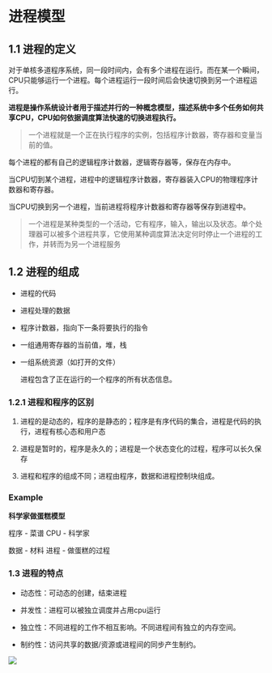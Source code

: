 # 进程模型

## 1.1 进程的定义

对于单核多道程序系统，同一段时间内，会有多个进程在运行。而在某一个瞬间，CPU只能够运行一个进程。每个进程运行一段时间后会快速切换到另一个进程运行。

**进程是操作系统设计者用于描述并行的一种概念模型，描述系统中多个任务如何共享CPU，CPU如何依据调度算法快速的切换进程执行。**

> 一个进程就是一个正在执行程序的实例，包括程序计数器，寄存器和变量当前的值。

每个进程的都有自己的逻辑程序计数器，逻辑寄存器等，保存在内存中。

当CPU切到某个进程，进程中的逻辑程序计数器，寄存器装入CPU的物理程序计数器和寄存器。

当CPU切换到另一个进程，当前进程将程序计数器和寄存器等保存到进程中。

> 一个进程是某种类型的一个活动，它有程序，输入，输出以及状态。单个处理器可以被多个进程共享，它使用某种调度算法决定何时停止一个进程的工作，并转而为另一个进程服务

## 1.2 进程的组成

- 进程的代码

- 进程处理的数据

- 程序计数器，指向下一条将要执行的指令

- 一组通用寄存器的当前值，堆，栈

- 一组系统资源（如打开的文件）
  
  进程包含了正在运行的一个程序的所有状态信息。

### 1.2.1 进程和程序的区别

1. 进程的是动态的，程序的是静态的；程序是有序代码的集合，进程是代码的执行，进程有核心态和用户态

2. 进程是暂时的，程序是永久的；进程是一个状态变化的过程，程序可以长久保存

3. 进程和程序的组成不同；进程由程序，数据和进程控制块组成。

### Example

**科学家做蛋糕模型**

程序 - 菜谱  CPU - 科学家

数据 - 材料  进程 - 做蛋糕的过程  


### 1.3 进程的特点

- 动态性：可动态的创建，结束进程

- 并发性：进程可以被独立调度并占用cpu运行

- 独立性：不同进程的工作不相互影响。不同进程间有独立的内存空间。

- 制约性：访问共享的数据/资源或进程间的同步产生制约。

![](https://pic.existorlive.cn/%E6%88%AA%E5%B1%8F2020-09-26%20%E4%B8%8B%E5%8D%8811.08.25.png)











